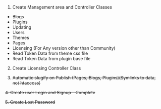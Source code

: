 1. Create Management area and Controller Classes
  - ~~Blogs~~
  - Plugins
  - Updating
  - Users
  - Themes
  - Pages
  - Licensing (For Any version other than Community)
  - Read Token Data from theme css file
  - Read Token Data from plugin base file

2. Create Licensing Controller Class

3. ~~Automatic slugify on Publish (Pages, Blogs, Plugins)(Symlinks to data, not htaccess)~~

~~4. Create user Login and Signup - Complete~~

~~5. Create Lost Password~~
